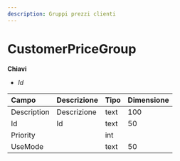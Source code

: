 ```yaml
---
description: Gruppi prezzi clienti
---
```


# CustomerPriceGroup

**Chiavi**

* _Id_

| Campo | Descrizione | Tipo | Dimensione |
| :--- | :--- | :--- | :--- |
| Description | Descrizione | text | 100 |
| Id | Id | text | 50 |
| Priority |  | int |  |
| UseMode |  | text | 50 |

